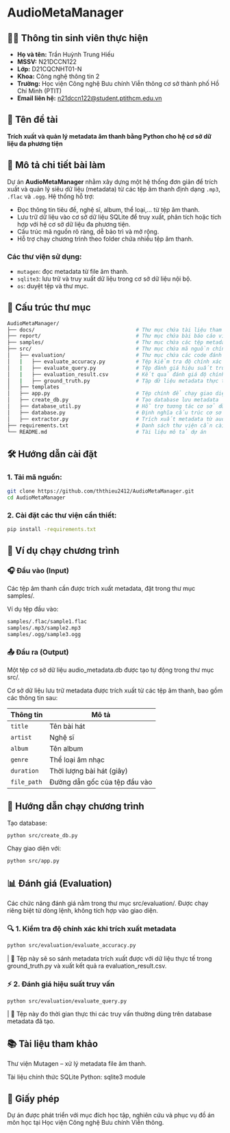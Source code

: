 # AudioMetaManager

## 👨‍🎓 Thông tin sinh viên thực hiện

- **Họ và tên:** Trần Huỳnh Trung Hiếu
- **MSSV:** N21DCCN122
- **Lớp:** D21CQCNHT01-N
- **Khoa:** Công nghệ thông tin 2
- **Trường:** Học viện Công nghệ Bưu chính Viễn thông cơ sở thành phố Hồ Chí Minh (PTIT)
- **Email liên hệ:** n21dccn122@student.ptithcm.edu.vn

## 📌 Tên đề tài

**Trích xuất và quản lý metadata âm thanh bằng Python cho hệ cơ sở dữ liệu đa phương tiện**

## 📝 Mô tả chi tiết bài làm

Dự án **AudioMetaManager** nhằm xây dựng một hệ thống đơn giản để trích xuất và quản lý siêu dữ liệu (metadata) từ các tệp âm thanh định dạng `.mp3`, `.flac` và `.ogg`. Hệ thống hỗ trợ:
- Đọc thông tin tiêu đề, nghệ sĩ, album, thể loại,... từ tệp âm thanh.
- Lưu trữ dữ liệu vào cơ sở dữ liệu SQLite để truy xuất, phân tích hoặc tích hợp với hệ cơ sở dữ liệu đa phương tiện.
- Cấu trúc mã nguồn rõ ràng, dễ bảo trì và mở rộng.
- Hỗ trợ chạy chương trình theo folder chứa nhiều tệp âm thanh.

### Các thư viện sử dụng:
- `mutagen`: đọc metadata từ file âm thanh.
- `sqlite3`: lưu trữ và truy xuất dữ liệu trong cơ sở dữ liệu nội bộ.
- `os`: duyệt tệp và thư mục.

## 📁 Cấu trúc thư mục

```bash
AudioMetaManager/
├── docs/                                 # Thư mục chứa tài liệu tham khảo
├── report/                               # Thư mục chứa bài báo cáo viết bằng LaTeX
├── samples/                              # Thư mục chứa các tệp metadata audio đầu vào
├── src/                                  # Thư mục chứa mã nguồn chính
│   ├── evaluation/                       # Thư mục chứa các code đánh giá kết quả
│   |   ├── evaluate_accuracy.py          # Tệp kiểm tra độ chính xác khi trích xuất dữ liệu
│   |   ├── evaluate_query.py             # Tệp đánh giá hiệu suất truy vấn trong cơ sở dữ liệu
│   |   ├── evaluation_result.csv         # Kết quả đánh giá độ chính xác khi trích xuất dữ liệu
│   |   ├── ground_truth.py               # Tập dữ liệu metadata thực tế dùng để kiểm tra tính chính xác
│   ├── templates                         
│   ├── app.py                            # Tệp chính để chạy giao diện chương trình chương trình
│   ├── create_db.py                      # Tạo database lưu metadata
│   ├── database_util.py                  # Hỗ trợ tương tác cơ sở dữ liệu
│   ├── database.py                       # Định nghĩa cấu trúc cơ sở dữ liệu
│   ├── extractor.py                      # Trích xuất metadata từ audio
├── requirements.txt                      # Danh sách thư viện cần cài đặt
└── README.md                             # Tài liệu mô tả dự án 
```

## 🛠️ Hướng dẫn cài đặt

### 1. Tải mã nguồn:
```bash
git clone https://github.com/ththieu2412/AudioMetaManager.git
cd AudioMetaManager
```

### 2. Cài đặt các thư viện cần thiết:
```bash
pip install -requirements.txt
```

## 🧪 Ví dụ chạy chương trình
### 🎧 Đầu vào (Input)
Các tệp âm thanh cần được trích xuất metadata, đặt trong thư mục samples/.

Ví dụ tệp đầu vào:

```bash
samples/.flac/sample1.flac
samples/.mp3/sample2.mp3
samples/.ogg/sample3.ogg
```

### 📤 Đầu ra (Output)
Một tệp cơ sở dữ liệu audio_metadata.db được tạo tự động trong thư mục src/.

Cơ sở dữ liệu lưu trữ metadata được trích xuất từ các tệp âm thanh, bao gồm các thông tin sau:

| Thông tin   | Mô tả                              |
| ----------- | ---------------------------------- |
| `title`     | Tên bài hát                        |
| `artist`    | Nghệ sĩ                            |
| `album`     | Tên album                          |
| `genre`     | Thể loại âm nhạc                   |
| `duration`  | Thời lượng bài hát (giây)          |
| `file_path` | Đường dẫn gốc của tệp đầu vào      |

## 🚀 Hướng dẫn chạy chương trình

Tạo database:

```bash
python src/create_db.py
```

Chạy giao diện với:

```bash
python src/app.py
```

## 📊 Đánh giá (Evaluation)
Các chức năng đánh giá nằm trong thư mục src/evaluation/. Được chạy riêng biệt từ dòng lệnh, không tích hợp vào giao diện.

### 🔍 1. Kiểm tra độ chính xác khi trích xuất metadata

```bash
python src/evaluation/evaluate_accuracy.py
```

| 📌 Tệp này sẽ so sánh metadata trích xuất được với dữ liệu thực tế trong ground_truth.py và xuất kết quả ra evaluation_result.csv.

### ⚡ 2. Đánh giá hiệu suất truy vấn

```bash
python src/evaluation/evaluate_query.py
```

| 📌 Tệp này đo thời gian thực thi các truy vấn thường dùng trên database metadata đã tạo.

## 📚 Tài liệu tham khảo

Thư viện Mutagen – xử lý metadata file âm thanh.

Tài liệu chính thức SQLite Python: sqlite3 module

## 📜 Giấy phép

Dự án được phát triển với mục đích học tập, nghiên cứu và phục vụ đồ án môn học tại Học viện Công nghệ Bưu chính Viễn thông.
